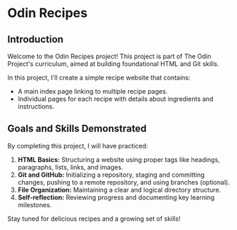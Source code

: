 # Odin Recipes

## Introduction
Welcome to the Odin Recipes project! This project is part of The Odin Project's curriculum, aimed at building foundational HTML and Git skills.

In this project, I'll create a simple recipe website that contains:
- A main index page linking to multiple recipe pages.
- Individual pages for each recipe with details about ingredients and instructions.

## Goals and Skills Demonstrated
By completing this project, I will have practiced:
1. **HTML Basics:** Structuring a website using proper tags like headings, paragraphs, lists, links, and images.
2. **Git and GitHub:** Initializing a repository, staging and committing changes, pushing to a remote repository, and using branches (optional).
3. **File Organization:** Maintaining a clear and logical directory structure.
4. **Self-reflection:** Reviewing progress and documenting key learning milestones.

Stay tuned for delicious recipes and a growing set of skills!
